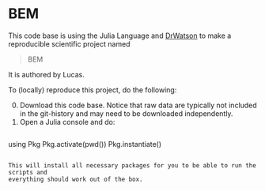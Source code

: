 # BEM

This code base is using the Julia Language and [DrWatson](https://juliadynamics.github.io/DrWatson.jl/stable/)
to make a reproducible scientific project named
> BEM

It is authored by Lucas.

To (locally) reproduce this project, do the following:

0. Download this code base. Notice that raw data are typically not included in the
   git-history and may need to be downloaded independently.
1. Open a Julia console and do:
   ```
using Pkg
Pkg.activate(pwd())
Pkg.instantiate()
   ```

This will install all necessary packages for you to be able to run the scripts and
everything should work out of the box.
